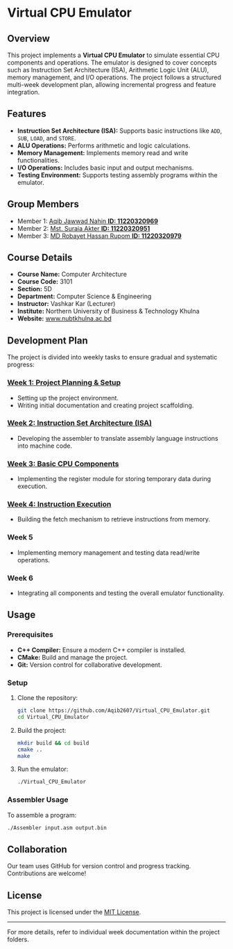 # Virtual CPU Emulator

## Overview
This project implements a **Virtual CPU Emulator** to simulate essential CPU components and operations. The emulator is designed to cover concepts such as Instruction Set Architecture (ISA), Arithmetic Logic Unit (ALU), memory management, and I/O operations. The project follows a structured multi-week development plan, allowing incremental progress and feature integration.

## Features
- **Instruction Set Architecture (ISA):** Supports basic instructions like `ADD`, `SUB`, `LOAD`, and `STORE`.
- **ALU Operations:** Performs arithmetic and logic calculations.
- **Memory Management:** Implements memory read and write functionalities.
- **I/O Operations:** Includes basic input and output mechanisms.
- **Testing Environment:** Supports testing assembly programs within the emulator.

## Group Members
- Member 1: [Aqib Jawwad Nahin **ID: 11220320969**](mailto:aqibjawwad2607@gmail.com)
- Member 2: [Mst. Suraia Akter **ID: 11220320951**](mailto:aktersuraia123@gmail.com)
- Member 3: [MD Robayet Hassan Rupom **ID: 11220320979**](mailto:rupomhossain58@gmail.com)

## Course Details
- **Course Name:** Computer Architecture 
- **Course Code:** 3101 
- **Section:** 5D 
- **Department:** Computer Science & Engineering 
- **Instructor:** Vashkar Kar  (Lecturer)
- **Institute:** Northern University of Business & Technology Khulna
- **Website:** www.nubtkhulna.ac.bd

## Development Plan
The project is divided into weekly tasks to ensure gradual and systematic progress:

### [Week 1: Project Planning & Setup](https://github.com/Aqib2607/Virtual_CPU_Emulator/blob/main/Week%2001/Week%2001.md)
- Setting up the project environment.
- Writing initial documentation and creating project scaffolding.

### [Week 2: Instruction Set Architecture (ISA)](https://github.com/Aqib2607/Virtual_CPU_Emulator/blob/main/Week%2002/Week%2002.md)
- Developing the assembler to translate assembly language instructions into machine code.

### [Week 3: Basic CPU Components](https://github.com/Aqib2607/Virtual_CPU_Emulator/blob/main/Week%2003/Week%2003.md)
- Implementing the register module for storing temporary data during execution.

### [Week 4: Instruction Execution](https://github.com/Aqib2607/Virtual_CPU_Emulator/blob/main/Week%2004/Week%2004.md)
- Building the fetch mechanism to retrieve instructions from memory.

### Week 5
- Implementing memory management and testing data read/write operations.

### Week 6
- Integrating all components and testing the overall emulator functionality.

## Usage

### Prerequisites
- **C++ Compiler:** Ensure a modern C++ compiler is installed.
- **CMake:** Build and manage the project.
- **Git:** Version control for collaborative development.

### Setup
1. Clone the repository:
   ```bash
   git clone https://github.com/Aqib2607/Virtual_CPU_Emulator.git
   cd Virtual_CPU_Emulator
   ```
2. Build the project:
   ```bash
   mkdir build && cd build
   cmake ..
   make
   ```
3. Run the emulator:
   ```bash
   ./Virtual_CPU_Emulator
   ```

### Assembler Usage
To assemble a program:
```bash
./Assembler input.asm output.bin
```

## Collaboration
Our team uses GitHub for version control and progress tracking. Contributions are welcome!

## License
This project is licensed under the [MIT License](LICENSE).

---
For more details, refer to individual week documentation within the project folders.
